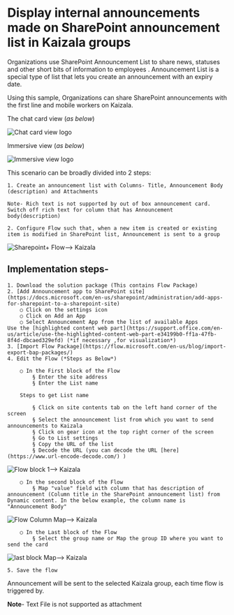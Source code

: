 # Display internal announcements made on SharePoint announcement list in Kaizala groups 
Organizations use SharePoint Announcement List to share news, statuses and other short bits of information to employees . Announcement List is a special type of list that lets you create an announcement with an expiry date.

Using this sample, Organizations can share SharePoint announcements with the first line and mobile workers on Kaizala.

The chat card view (*as below*)

![Chat card view logo](/Images/Sharepoint%20announcement%20Images/1.png)

Immersive view (*as below*)

![Immersive view logo](https://www.fnordware.com/superpng/pnggrad16rgb.png)

This scenario can be broadly divided into 2 steps:

	1. Create an announcement list with Columns- Title, Announcement Body (description) and Attachments
	
	Note- Rich text is not supported by out of box announcement card. Switch off rich text for column that has Announcement body(description)
	
	2. Configure Flow such that, when a new item is created or existing item is modified in SharePoint list, Announcement is sent to a group

![Sharepoint+ Flow--> Kaizala](https://www.fnordware.com/superpng/pnggrad16rgb.png)

## Implementation steps-

	1. Download the solution package (This contains Flow Package)
	2. [Add Announcement app to SharePoint site](https://docs.microsoft.com/en-us/sharepoint/administration/add-apps-for-sharepoint-to-a-sharepoint-site)
		○ Click on the settings icon
		○ Click on Add an App 
		○ Select Announcement App from the list of available Apps
	Use the [highlighted content web part](https://support.office.com/en-us/article/use-the-highlighted-content-web-part-e34199b0-ff1a-47fb-8f4d-dbcaed329efd) (*if necessary ,for visualization*)
	3. [Import Flow Package](https://flow.microsoft.com/en-us/blog/import-export-bap-packages/)
	4. Edit the Flow (*Steps as Below*)

		○ In the First block of the Flow
			§ Enter the site address
			§ Enter the List name

		Steps to get List name

			§ Click on site contents tab on the left hand corner of the screen
			§ Select the announcement list from which you want to send announcements to Kaizala
			§ Click on gear icon at the top right corner of the screen
			§ Go to List settings
			§ Copy the URL of the list
			§ Decode the URL (you can decode the URL [here](https://www.url-encode-decode.com/) )
    
![Flow block 1--> Kaizala](https://www.fnordware.com/superpng/pnggrad16rgb.png)

		○ In the second block of the Flow
			§ Map "value" field with column that has description of announcement (Column title in the SharePoint announcement list) from Dynamic content. In the below example, the column name is "Announcement Body"
        
![Flow Column Map--> Kaizala](https://www.fnordware.com/superpng/pnggrad16rgb.png)

        ○ In the Last block of the Flow
			§ Select the group name or Map the group ID where you want to send the card 

![last block Map--> Kaizala](https://www.fnordware.com/superpng/pnggrad16rgb.png)

	5. Save the flow

Announcement will be sent to the selected Kaizala group, each time flow is triggered by.

**Note**- Text File is not supported as attachment


